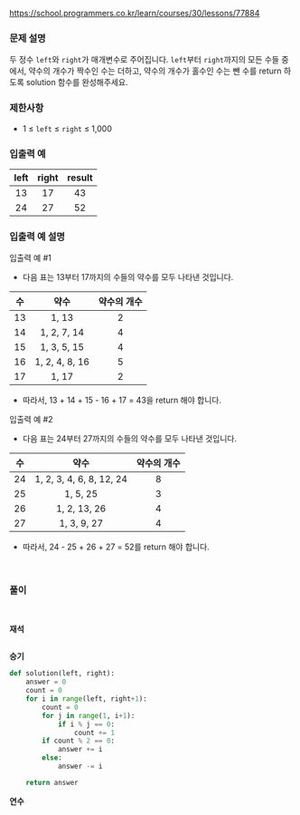 https://school.programmers.co.kr/learn/courses/30/lessons/77884

### **문제 설명**

두 정수 `left`와 `right`가 매개변수로 주어집니다. `left`부터 `right`까지의 모든 수들 중에서, 약수의 개수가 짝수인 수는 더하고, 약수의 개수가 홀수인 수는 뺀 수를 return 하도록 solution 함수를 완성해주세요.

### 제한사항
- 1 ≤ `left` ≤ `right` ≤ 1,000

### 입출력 예

|left|right|result|
|:--:|:--:|:--:|
|13|17|43|
|24|27|52|

### 입출력 예 설명

입출력 예 #1
- 다음 표는 13부터 17까지의 수들의 약수를 모두 나타낸 것입니다.

|수|약수|약수의 개수|
|:--:|:--:|:--:|
|13|1, 13|2|
|14|1, 2, 7, 14|4|
|15|1, 3, 5, 15|4|
|16|1, 2, 4, 8, 16|5|
|17|1, 17|2|

- 따라서, 13 + 14 + 15 - 16 + 17 = 43을 return 해야 합니다.

입출력 예 #2
- 다음 표는 24부터 27까지의 수들의 약수를 모두 나타낸 것입니다.

|수|약수|약수의 개수|
|:--:|:--:|:--:|
|24|1, 2, 3, 4, 6, 8, 12, 24|8|
|25|1, 5, 25|3|
|26|1, 2, 13, 26|4|
|27|1, 3, 9, 27|4|

- 따라서, 24 - 25 + 26 + 27 = 52를 return 해야 합니다.

<br>

### **풀이**

<br>

**재석**

```python

```

**승기**

```python
def solution(left, right):
    answer = 0
    count = 0
    for i in range(left, right+1):
        count = 0
        for j in range(1, i+1):
            if i % j == 0:
                count += 1
        if count % 2 == 0:
            answer += i
        else:
            answer -= i

    return answer
```

**연수**

```python

```
